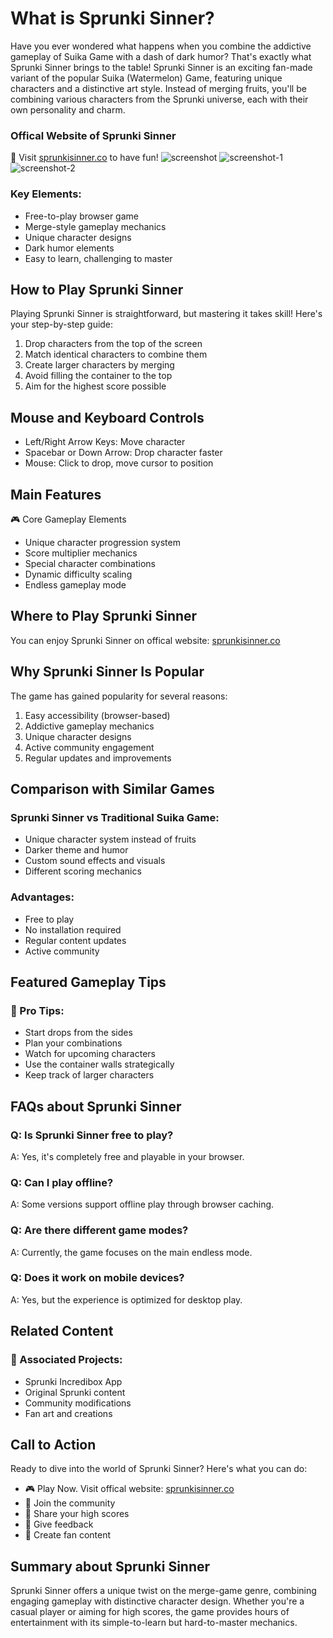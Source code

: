 # What is Sprunki Sinner?
Have you ever wondered what happens when you combine the addictive gameplay of Suika Game with a dash of dark humor? That's exactly what Sprunki Sinner brings to the table!
Sprunki Sinner is an exciting fan-made variant of the popular Suika (Watermelon) Game, featuring unique characters and a distinctive art style. Instead of merging fruits, you'll be combining various characters from the Sprunki universe, each with their own personality and charm.

###  Offical Website of Sprunki Sinner
🎀 Visit [sprunkisinner.co](https://sprunkisinner.co) to have fun!
![screenshot](https://github.com/user-attachments/assets/8a4a4812-c71d-465c-ad45-e2c5f418fd8b)
![screenshot-1](https://github.com/user-attachments/assets/67cca738-6664-4457-95f8-0ea87ada8dc1)
![screenshot-2](https://github.com/user-attachments/assets/b6a9db17-a888-497d-b0ab-331d876116c0)

### Key Elements:

- Free-to-play browser game
- Merge-style gameplay mechanics
- Unique character designs
- Dark humor elements
 - Easy to learn, challenging to master

## How to Play Sprunki Sinner
Playing Sprunki Sinner is straightforward, but mastering it takes skill! Here's your step-by-step guide:

1. Drop characters from the top of the screen
2. Match identical characters to combine them
3. Create larger characters by merging
4. Avoid filling the container to the top
5. Aim for the highest score possible

## Mouse and Keyboard Controls

- Left/Right Arrow Keys: Move character
- Spacebar or Down Arrow: Drop character faster
- Mouse: Click to drop, move cursor to position

## Main Features
🎮 Core Gameplay Elements

- Unique character progression system
- Score multiplier mechanics
- Special character combinations
- Dynamic difficulty scaling
- Endless gameplay mode
## Where to Play Sprunki Sinner
You can enjoy Sprunki Sinner on offical website: [sprunkisinner.co](https://sprunkisinner.co)

## Why Sprunki Sinner Is Popular
The game has gained popularity for several reasons:
1. Easy accessibility (browser-based)
2. Addictive gameplay mechanics
3. Unique character designs
4. Active community engagement
5. Regular updates and improvements

## Comparison with Similar Games

### Sprunki Sinner vs Traditional Suika Game:
- Unique character system instead of fruits
- Darker theme and humor
- Custom sound effects and visuals
- Different scoring mechanics

### Advantages:

- Free to play
- No installation required
- Regular content updates
- Active community

## Featured Gameplay Tips

### 🎯 Pro Tips:

- Start drops from the sides
- Plan your combinations
- Watch for upcoming characters
- Use the container walls strategically
- Keep track of larger characters

## FAQs about Sprunki Sinner
### Q: Is Sprunki Sinner free to play?
A: Yes, it's completely free and playable in your browser.

### Q: Can I play offline?
A: Some versions support offline play through browser caching.

### Q: Are there different game modes?
A: Currently, the game focuses on the main endless mode.

### Q: Does it work on mobile devices?
A: Yes, but the experience is optimized for desktop play.

## Related Content
### 📱 Associated Projects:
- Sprunki Incredibox App
- Original Sprunki content
- Community modifications
- Fan art and creations

## Call to Action
Ready to dive into the world of Sprunki Sinner? Here's what you can do:
- 🎮 Play Now. Visit offical website: [sprunkisinner.co](https://sprunkisinner.co)
- 👥 Join the community
- 🌟 Share your high scores
-  📢 Give feedback
- 🎨 Create fan content

## Summary about Sprunki Sinner
Sprunki Sinner offers a unique twist on the merge-game genre, combining engaging gameplay with distinctive character design. Whether you're a casual player or aiming for high scores, the game provides hours of entertainment with its simple-to-learn but hard-to-master mechanics.
